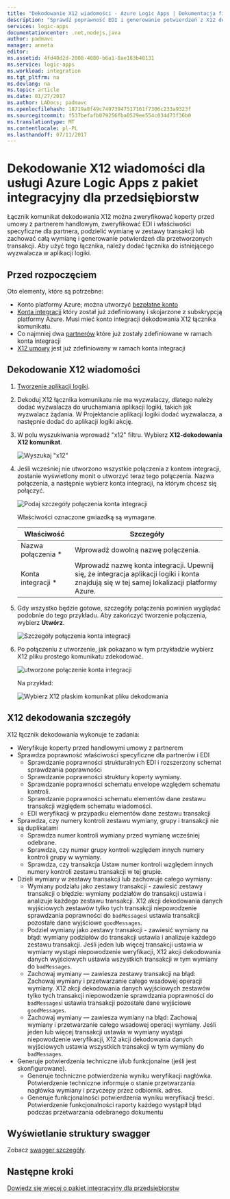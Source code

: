 ```yaml
---
title: "Dekodowanie X12 wiadomości - Azure Logic Apps | Dokumentacja firmy Microsoft"
description: "Sprawdź poprawność EDI i generowanie potwierdzeń z X12 dekodera komunikat w pakiet integracyjny dla przedsiębiorstw dla usługi Azure Logic Apps"
services: logic-apps
documentationcenter: .net,nodejs,java
author: padmavc
manager: anneta
editor: 
ms.assetid: 4fd48d2d-2008-4080-b6a1-8ae183b48131
ms.service: logic-apps
ms.workload: integration
ms.tgt_pltfrm: na
ms.devlang: na
ms.topic: article
ms.date: 01/27/2017
ms.author: LADocs; padmavc
ms.openlocfilehash: 18719a8f49c74973947517161f7306c233a9323f
ms.sourcegitcommit: f537befafb079256fba0529ee554c034d73f36b0
ms.translationtype: MT
ms.contentlocale: pl-PL
ms.lasthandoff: 07/11/2017
---
```

# <a name="decode-x12-messages-for-azure-logic-apps-with-the-enterprise-integration-pack"></a>Dekodowanie X12 wiadomości dla usługi Azure Logic Apps z pakiet integracyjny dla przedsiębiorstw

Łącznik komunikat dekodowania X12 można zweryfikować koperty przed umowy z partnerem handlowym, zweryfikować EDI i właściwości specyficzne dla partnera, podzielić wymianę w zestawy transakcji lub zachować całą wymianę i generowanie potwierdzeń dla przetworzonych transakcji. Aby użyć tego łącznika, należy dodać łącznika do istniejącego wyzwalacza w aplikacji logiki.

## <a name="before-you-start"></a>Przed rozpoczęciem

Oto elementy, które są potrzebne:

* Konto platformy Azure; można utworzyć [bezpłatne konto](https://azure.microsoft.com/free)
* [Konta integracji](logic-apps-enterprise-integration-create-integration-account.md) który został już zdefiniowany i skojarzone z subskrypcją platformy Azure. Musi mieć konto integracji dekodowania X12 łącznika komunikatu.
* Co najmniej dwa [partnerów](logic-apps-enterprise-integration-partners.md) które już zostały zdefiniowane w ramach konta integracji
* [X12 umowy](logic-apps-enterprise-integration-x12.md) jest już zdefiniowany w ramach konta integracji

## <a name="decode-x12-messages"></a>Dekodowanie X12 wiadomości

1. [Tworzenie aplikacji logiki](logic-apps-create-a-logic-app.md).

2. Dekoduj X12 łącznika komunikatu nie ma wyzwalaczy, dlatego należy dodać wyzwalacza do uruchamiania aplikacji logiki, takich jak wyzwalacz żądania. W Projektancie aplikacji logiki dodać wyzwalacza, a następnie dodać do aplikacji logiki akcję.

3.  W polu wyszukiwania wprowadź "x12" filtru. Wybierz **X12-dekodowania X12 komunikat**.
   
    ![Wyszukaj "x12"](media/logic-apps-enterprise-integration-x12-decode/x12decodeimage1.png)  

3. Jeśli wcześniej nie utworzono wszystkie połączenia z kontem integracji, zostanie wyświetlony monit o utworzyć teraz tego połączenia. Nazwa połączenia, a następnie wybierz konta integracji, na którym chcesz się połączyć. 

    ![Podaj szczegóły połączenia konta integracji](media/logic-apps-enterprise-integration-x12-decode/x12decodeimage4.png)

    Właściwości oznaczone gwiazdką są wymagane.

    | Właściwość | Szczegóły |
    | --- | --- |
    | Nazwa połączenia * |Wprowadź dowolną nazwę połączenia. |
    | Konta integracji * |Wprowadź nazwę konta integracji. Upewnij się, że integracja aplikacji logiki i konta znajdują się w tej samej lokalizacji platformy Azure. |

5.  Gdy wszystko będzie gotowe, szczegóły połączenia powinien wyglądać podobnie do tego przykładu. Aby zakończyć tworzenie połączenia, wybierz **Utwórz**.
   
    ![Szczegóły połączenia konta integracji](media/logic-apps-enterprise-integration-x12-decode/x12decodeimage5.png) 

6. Po połączeniu z utworzenie, jak pokazano w tym przykładzie wybierz X12 pliku prostego komunikatu zdekodować.

    ![utworzone połączenie konta integracji](media/logic-apps-enterprise-integration-x12-decode/x12decodeimage6.png) 

    Na przykład:

    ![Wybierz X12 płaskim komunikat pliku dekodowania](media/logic-apps-enterprise-integration-x12-decode/x12decodeimage7.png) 

## <a name="x12-decode-details"></a>X12 dekodowania szczegóły

X12 łącznik dekodowania wykonuje te zadania:

* Weryfikuje koperty przed handlowymi umowy z partnerem
* Sprawdza poprawność właściwości specyficzne dla partnerów i EDI
  * Sprawdzanie poprawności strukturalnych EDI i rozszerzony schemat sprawdzania poprawności
  * Sprawdzanie poprawności struktury koperty wymiany.
  * Sprawdzanie poprawności schematu envelope względem schematu kontroli.
  * Sprawdzanie poprawności schematu elementów dane zestawu transakcji względem schematu wiadomości.
  * EDI weryfikacji w przypadku elementów dane zestawu transakcji 
* Sprawdza, czy numery kontroli zestawu wymiany, grupy i transakcji nie są duplikatami
  * Sprawdza numer kontroli wymiany przed wymianę wcześniej odebrane.
  * Sprawdza, czy numer grupy kontroli względem innych numery kontroli grupy w wymiany.
  * Sprawdza, czy transakcja Ustaw numer kontroli względem innych numery kontroli zestawu transakcji w tej grupie.
* Dzieli wymiany w zestawy transakcji lub zachowuje całego wymiany:
  * Wymiany podziału jako zestawy transakcji - zawiesić zestawy transakcji o błędzie: wymiany podziałów do transakcji ustawia i analizuje każdego zestawu transakcji. 
  X12 akcji dekodowania danych wyjściowych zestawów tylko tych transakcji niepowodzenie sprawdzania poprawności do `badMessages`i ustawia transakcji pozostałe dane wyjściowe `goodMessages`.
  * Podziel wymiany jako zestawy transakcji - zawiesić wymiany na błąd: wymiany podziałów do transakcji ustawia i analizuje każdego zestawu transakcji. 
  Jeśli jeden lub więcej transakcji ustawia w wymiany wystąpi niepowodzenie weryfikacji, X12 akcji dekodowania danych wyjściowych ustawia wszystkich transakcji w tym wymiany do `badMessages`.
  * Zachowaj wymiany — zawiesza zestawy transakcji na błąd: Zachowaj wymiany i przetwarzanie całego wsadowej operacji wymiany. 
  X12 akcji dekodowania danych wyjściowych zestawów tylko tych transakcji niepowodzenie sprawdzania poprawności do `badMessages`i ustawia transakcji pozostałe dane wyjściowe `goodMessages`.
  * Zachowaj wymiany — zawiesza wymiany na błąd: Zachowaj wymiany i przetwarzanie całego wsadowej operacji wymiany. 
  Jeśli jeden lub więcej transakcji ustawia w wymiany wystąpi niepowodzenie weryfikacji, X12 akcji dekodowania danych wyjściowych ustawia wszystkich transakcji w tym wymiany do `badMessages`. 
* Generuje potwierdzenia techniczne i/lub funkcjonalne (jeśli jest skonfigurowane).
  * Generuje techniczne potwierdzenia wyniku weryfikacji nagłówka. Potwierdzenie techniczne informuje o stanie przetwarzania nagłówka wymiany i przyczepy przez odbiornik. adres.
  * Generuje funkcjonalności potwierdzenia wyniku weryfikacji treści. Potwierdzenie funkcjonalności raporty każdego wystąpił błąd podczas przetwarzania odebranego dokumentu

## <a name="view-the-swagger"></a>Wyświetlanie struktury swagger
Zobacz [swagger szczegóły](/connectors/x12/). 

## <a name="next-steps"></a>Następne kroki
[Dowiedz się więcej o pakiet integracyjny dla przedsiębiorstw](../logic-apps/logic-apps-enterprise-integration-overview.md "Dowiedz się więcej na temat pakiet integracyjny dla przedsiębiorstw") 

